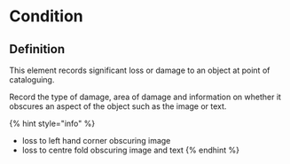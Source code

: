 # Condition

## Definition

This element records significant loss or damage to an object at point of cataloguing. 



Record the type of damage, area of damage and information on whether it obscures an aspect of the object such as the image or text. 

{% hint style="info" %}
* loss to left hand corner obscuring image 
* loss to centre fold obscuring image and text 
{% endhint %}



